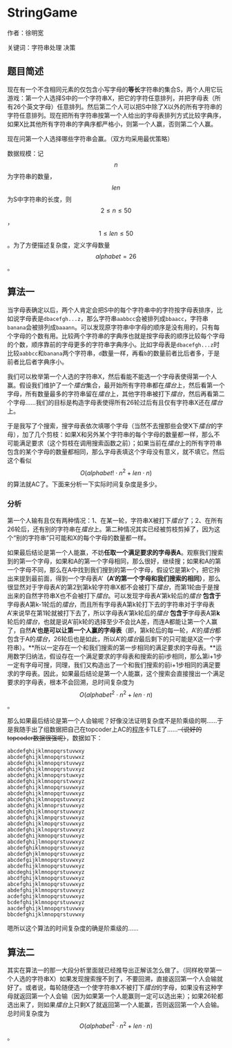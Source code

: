 # StringGame
作者：徐明宽

关键词：字符串处理 决策

## 题目简述
现在有一个不含相同元素的仅包含小写字母的**等长**字符串的集合S，两个人用它玩游戏：第一个人选择S中的一个字符串X，把它的字符任意排列，并把字母表（所有26个英文字母）任意排列。然后第二个人可以把S中除了X以外的所有字符串的字符任意排列。现在把所有字符串按第一个人给出的字母表排列方式比较字典序，如果X比其他所有字符串的字典序都严格小，则第一个人赢，否则第二个人赢。

现在问第一个人选择哪些字符串会赢。（双方均采用最优策略）

数据规模：记$$n$$为字符串的数量，$$len$$为S中字符串的长度，则$$2 \leq n \leq 50$$，$$1 \leq len \leq 50$$。为了方便描述复杂度，定义字母数量$$alphabet = 26$$。

## 算法一
当字母表确定以后，两个人肯定会把S中的每个字符串中的字符按字母表排序，比如说字母表是`dbacefgh...z`，那么字符串`aabbcc`会被排列成`bbaacc`，字符串`banana`会被排列成`baaann`。可以发现原字符串中字母的顺序是没有用的，只有每个字母的个数有用。比较两个字符串的字典序也就是按字母表的顺序比较每个字母的个数，顺序靠前的字母更多的字符串字典序小。比如字母表是`dbacefgh...z`时比较`aabbcc`和`banana`两个字符串，`d`数量一样，再看`b`的数量前者比后者多，于是前者比后者字典序小。

我们可以枚举第一个人选的字符串X，然后看能不能选一个字母表使得第一个人赢。假设我们维护了一个*擂台*集合，最开始所有字符串都在*擂台*上，然后看第一个字母，所有数量最多的字符串留在*擂台*上，其他字符串被打下*擂台*，然后再看第二个字母……我们的目标是构造字母表使得所有26轮过后有且仅有字符串X还在*擂台*上。

于是我写了个搜索，搜字母表依次填哪个字母（当然不去搜那些会使X下*擂台*的字母），加了几个剪枝：如果X和另外某个字符串的每个字母的数量都一样，那么不可能满足要求（这个剪枝在调用搜索函数之前）；如果当前在*擂台*上的所有字符串包含的某个字母的数量都相同，那么字母表填这个字母没有意义，就不填它。然后这个看似$$O(alphabet! \cdot n^2 + len \cdot n)$$的算法就AC了。下面来分析一下实际时间复杂度是多少。

### 分析
第一个人输有且仅有两种情况：1、在某一轮，字符串X被打下*擂台*了；2、在所有26轮后，还有别的字符串在*擂台*上。第二种情况其实已经被剪枝剪掉了，因为这个“别的字符串”只可能和X的每个字母的数量都一样。

如果最后结论是第一个人能赢，不妨**任取一个满足要求的字母表A**。观察我们搜索到的第一个字母，如果和A的第一个字母相同，那么很好，继续搜；如果和A的第一个字母不同，那么在A中找到我们搜到的第一个字母，假设它是第k个，把它拎出来提到最前面，得到一个字母表A’**（A’的第一个字母和我们搜索的相同）**，那么很显然对于字母表A’的第2到第k轮字符串X都不会被打下*擂台*，而第1轮由于是搜出来的自然字符串X也不会被打下*擂台*。可以发现字母表A’第k轮后的*擂台* **包含于**字母表A第k-1轮后的*擂台*，而且所有字母表A第k轮打下去的字符串对于字母表A’来说早在第1轮就被打下去了，所以字母表A’第k轮后的*擂台* **包含于**字母表A第**k**轮后的*擂台*，也就是说A’前k轮的选择至少不会比A差，而连A都能让第一个人赢了，自然**A’也是可以让第一个人赢的字母表**（即，第k轮后的每一轮，A’的*擂台*都包含于A的*擂台*，26轮后也是如此，所以A’的*擂台*最后剩下的只可能是X这一个字符串）。**所以一定存在一个和我们搜索的第一步相同的满足要求的字母表。**运用数学归纳法，假设存在一个满足要求的字母表和搜索的前i步相同，那么第i+1步一定有字母可搜，同理，我们又构造出了一个和我们搜索的前i+1步相同的满足要求的字母表。因此，如果最后结论是第一个人能赢，这个搜索会直接搜出一个满足要求的字母表，根本不会回溯，总时间复杂度为$$O({alphabet}^2 \cdot n^2 + len \cdot n)$$。

那么如果最后结论是第一个人会输呢？好像没法证明复杂度不是阶乘级的啊……于是我随手出了组数据把自己在topcoder上AC的[程序](solution/search.cpp)卡TLE了……~~（说好的topcoder数据很强呢）~~，数据如下：

```
abcdefghijklmnopqrstuvwxy
abcdefghijklmnopqrstuvwxz
abcdefghijklmnopqrstuvwyz
abcdefghijklmnopqrstuvxyz
abcdefghijklmnopqrstuwxyz
abcdefghijklmnopqrstvwxyz
abcdefghijklmnopqrsuvwxyz
abcdefghijklmnopqrtuvwxyz
abcdefghijklmnopqstuvwxyz
abcdefghijklmnoprstuvwxyz
abcdefghijklmnoqrstuvwxyz
abcdefghijklmnpqrstuvwxyz
abcdefghijklmopqrstuvwxyz
abcdefghijklnopqrstuvwxyz
abcdefghijkmnopqrstuvwxyz
abcdefghijlmnopqrstuvwxyz
abcdefghiklmnopqrstuvwxyz
abcdefghjklmnopqrstuvwxyz
abcdefgijklmnopqrstuvwxyz
abcdefhijklmnopqrstuvwxyz
abcdeghijklmnopqrstuvwxyz
abcdfghijklmnopqrstuvwxyz
abcefghijklmnopqrstuvwxyz
abdefghijklmnopqrstuvwxyz
acdefghijklmnopqrstuvwxyz
bcdefghijklmnopqrstuvwxyz
aacdefghijklmnopqrstuvwxy
bbcdefghijklmnopqrstuvwxy
```

嗯所以这个算法的时间复杂度的确是阶乘级的……

## 算法二
其实在算法一的那一大段分析里面就已经推导出正解该怎么做了。（同样枚举第一个人选的字符串X）如果发现搜索搜不到了，不要回溯，直接返回第一个人会输就好了。或者说，每轮随便选一个使字符串X不被打下*擂台*的字母，如果没有这种字母就返回第一个人会输（因为如果第一个人能赢则一定可以选出来）；如果26轮都选出来了，则如果*擂台*上只剩X了就返回第一个人能赢，否则返回第一个人会输。总时间复杂度为$$O({alphabet}^2 \cdot n^2 + len \cdot n)$$。